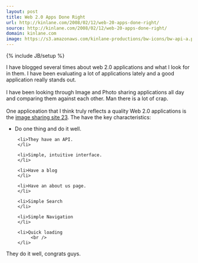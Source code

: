 ```yaml
---
layout: post
title: Web 2.0 Apps Done Right
url: http://kinlane.com/2008/02/12/web-20-apps-done-right/
source: http://kinlane.com/2008/02/12/web-20-apps-done-right/
domain: kinlane.com
image: https://s3.amazonaws.com/kinlane-productions/bw-icons/bw-api-a.png
---
```

{% include JB/setup %}<p>
     I have blogged several times about web 2.0 applications and what I look for in them. I have been evaluating a lot of applications lately and a good application really stands out.
     <br />
     <br />
     I have been looking through Image and Photo sharing applications all day and comparing them against each other. Man there is a lot of crap.
     <br />
     <br />
     One appliceation that I think truly reflects a quality Web 2.0 applications is the <a href="http://www.23hq.com/">image sharing site 23</a>. The have the key characteristics:
     <br />
</p>

<ul class="mainlist">
     <li>Do one thing and do it well.
     </li>

     <li>They have an API.
     </li>

     <li>Simple, intuitive interface.
     </li>

     <li>Have a blog
     </li>

     <li>Have an about us page.
     </li>

     <li>Simple Search
     </li>

     <li>Simple Navigation
     </li>

     <li>Quick loading
          <br />
     </li>
</ul>

<p>
     They do it well, congrats guys.
</p>